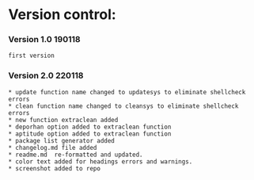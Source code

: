 # Version control:

### Version 1.0 190118
	first version 

### Version 2.0  220118
	* update function name changed to updatesys to eliminate shellcheck errors
	* clean function name changed to cleansys to eliminate shellcheck errors
	* new function extraclean added 
	* deporhan option added to extraclean function
	* aptitude option added to extraclean function
	* package list generator added
	* changelog.md file added
	* readme.md  re-formatted and updated.
	* color text added for headings errors and warnings.
	* screenshot added to repo
